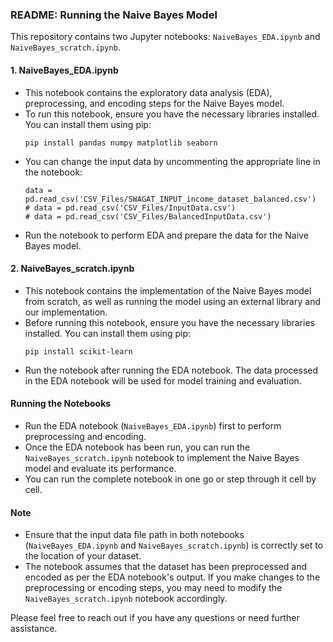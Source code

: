 ### README: Running the Naive Bayes Model

This repository contains two Jupyter notebooks: `NaiveBayes_EDA.ipynb` and `NaiveBayes_scratch.ipynb`.

#### 1. NaiveBayes_EDA.ipynb

- This notebook contains the exploratory data analysis (EDA), preprocessing, and encoding steps for the Naive Bayes model.
- To run this notebook, ensure you have the necessary libraries installed. You can install them using pip:
  ```
  pip install pandas numpy matplotlib seaborn
  ```
- You can change the input data by uncommenting the appropriate line in the notebook:
  ```
  data = pd.read_csv('CSV_Files/SWAGAT_INPUT_income_dataset_balanced.csv')
  # data = pd.read_csv('CSV_Files/InputData.csv')
  # data = pd.read_csv('CSV_Files/BalancedInputData.csv')
  ```
- Run the notebook to perform EDA and prepare the data for the Naive Bayes model.

#### 2. NaiveBayes_scratch.ipynb

- This notebook contains the implementation of the Naive Bayes model from scratch, as well as running the model using an external library and our implementation.
- Before running this notebook, ensure you have the necessary libraries installed. You can install them using pip:
  ```
  pip install scikit-learn
  ```
- Run the notebook after running the EDA notebook. The data processed in the EDA notebook will be used for model training and evaluation.

#### Running the Notebooks

- Run the EDA notebook (`NaiveBayes_EDA.ipynb`) first to perform preprocessing and encoding.
- Once the EDA notebook has been run, you can run the `NaiveBayes_scratch.ipynb` notebook to implement the Naive Bayes model and evaluate its performance.
- You can run the complete notebook in one go or step through it cell by cell.

#### Note

- Ensure that the input data file path in both notebooks (`NaiveBayes_EDA.ipynb` and `NaiveBayes_scratch.ipynb`) is correctly set to the location of your dataset.
- The notebook assumes that the dataset has been preprocessed and encoded as per the EDA notebook's output. If you make changes to the preprocessing or encoding steps, you may need to modify the `NaiveBayes_scratch.ipynb` notebook accordingly.

Please feel free to reach out if you have any questions or need further assistance.
